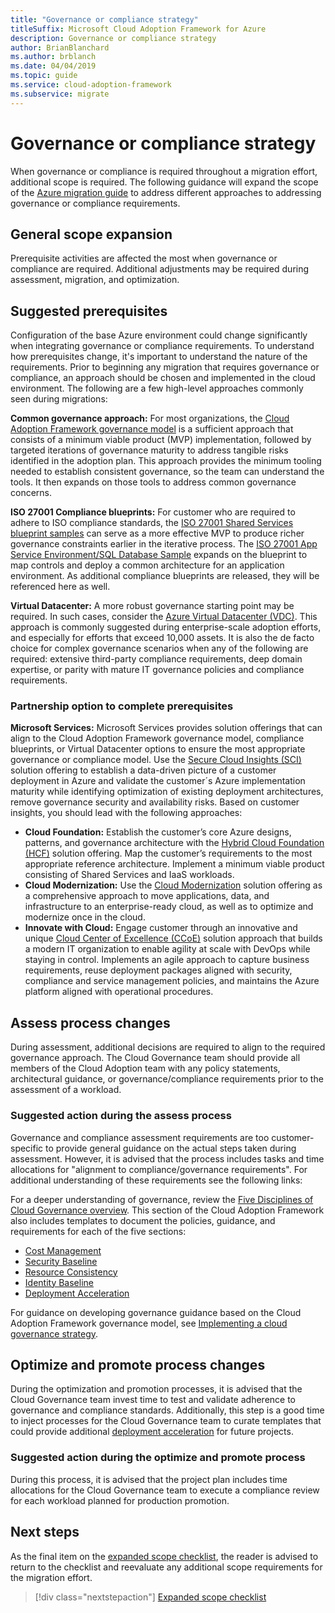 ```yaml
---
title: "Governance or compliance strategy"
titleSuffix: Microsoft Cloud Adoption Framework for Azure
description: Governance or compliance strategy
author: BrianBlanchard
ms.author: brblanch
ms.date: 04/04/2019
ms.topic: guide
ms.service: cloud-adoption-framework
ms.subservice: migrate
---
```


# Governance or compliance strategy

When governance or compliance is required throughout a migration effort, additional scope is required. The following guidance will expand the scope of the [Azure migration guide](../azure-migration-guide/index.md) to address different approaches to addressing governance or compliance requirements.

## General scope expansion

Prerequisite activities are affected the most when governance or compliance are required. Additional adjustments may be required during assessment, migration, and optimization.

## Suggested prerequisites

Configuration of the base Azure environment could change significantly when integrating governance or compliance requirements. To understand how prerequisites change, it's important to understand the nature of the requirements. Prior to beginning any migration that requires governance or compliance, an approach should be chosen and implemented in the cloud environment. The following are a few high-level approaches commonly seen during migrations:

**Common governance approach:** For most organizations, the [Cloud Adoption Framework governance model](../../governance/journeys/index.md) is a sufficient approach that consists of a minimum viable product (MVP) implementation, followed by targeted iterations of governance maturity to address tangible risks identified in the adoption plan. This approach provides the minimum tooling needed to establish consistent governance, so the team can understand the tools. It then expands on those tools to address common governance concerns.

**ISO 27001 Compliance blueprints:** For customer who are required to adhere to ISO compliance standards, the [ISO 27001 Shared Services blueprint samples](/azure/governance/blueprints/samples/iso27001-shared/index) can serve as a more effective MVP to produce richer governance constraints earlier in the iterative process. The [ISO 27001 App Service Environment/SQL Database Sample](/azure/governance/blueprints/samples/iso27001-ase-sql-workload) expands on the blueprint to map controls and deploy a common architecture for an application environment. As additional compliance blueprints are released, they will be referenced here as well.

**Virtual Datacenter:** A more robust governance starting point may be required. In such cases, consider the [Azure Virtual Datacenter (VDC)](../../../vdc/index.md). This approach is commonly suggested during enterprise-scale adoption efforts, and especially for efforts that exceed 10,000 assets. It is also the de facto choice for complex governance scenarios when any of the following are required: extensive third-party compliance requirements, deep domain expertise, or parity with mature IT governance policies and compliance requirements.

### Partnership option to complete prerequisites

**Microsoft Services:**
Microsoft Services provides solution offerings that can align to the Cloud Adoption Framework governance model, compliance blueprints, or Virtual Datacenter options to ensure the most appropriate governance or compliance model. Use the [Secure Cloud Insights (SCI)](https://download.microsoft.com/download/C/7/C/C7CEA89D-7BDB-4E08-B998-737C13107361/Secure_Cloud_Insights_Datasheet_EN_US.pdf) solution offering to establish a data-driven picture of a customer deployment in Azure and validate the customer´s Azure implementation maturity while identifying optimization of existing deployment architectures, remove governance security and availability risks. Based on customer insights, you should lead with the following approaches:

- **Cloud Foundation:** Establish the customer’s core Azure designs, patterns, and governance architecture with the [Hybrid Cloud Foundation (HCF)](https://download.microsoft.com/download/D/8/7/D872DFD0-1C46-4145-95E4-B5EAB2958B96/Hybrid_Cloud_Foundation_Datasheet_EN_US.pdf) solution offering. Map the customer’s requirements to the most appropriate reference architecture. Implement a minimum viable product consisting of Shared Services and IaaS workloads.
- **Cloud Modernization:** Use the [Cloud Modernization](https://download.microsoft.com/download/3/7/3/373F90E3-8568-44F3-B096-CD9C1CD28AB7/Cloud_Modernization_Datasheet_EN_US.pdf) solution offering as a comprehensive approach to move applications, data, and infrastructure to an enterprise-ready cloud, as well as to optimize and modernize once in the cloud.
- **Innovate with Cloud:** Engage customer through an innovative and unique [Cloud Center of Excellence (CCoE)](https://download.microsoft.com/download/F/8/B/F8BBE4BD-E5F8-4DFB-82F7-C0A4E17051BB/Cloud_Center_of_Excellence_Datasheet_EN_US.pdf) solution approach that builds a modern IT organization to enable agility at scale with DevOps while staying in control. Implements an agile approach to capture business requirements, reuse deployment packages aligned with security, compliance and service management policies, and maintains the Azure platform aligned with operational procedures.

## Assess process changes

During assessment, additional decisions are required to align to the required governance approach. The Cloud Governance team should provide all members of the Cloud Adoption team with any policy statements, architectural guidance, or governance/compliance requirements prior to the assessment of a workload.

### Suggested action during the assess process

Governance and compliance assessment requirements are too customer-specific to provide general guidance on the actual steps taken during assessment. However, it is advised that the process includes tasks and time allocations for "alignment to compliance/governance requirements". For additional understanding of these requirements see the following links:

For a deeper understanding of governance, review the [Five Disciplines of Cloud Governance overview](/azure/architecture/cloud-adoption/governance/governance-disciplines). This section of the Cloud Adoption Framework also includes templates to document the policies, guidance, and requirements for each of the five sections:

- [Cost Management](/azure/architecture/cloud-adoption/governance/cost-management/template)
- [Security Baseline](/azure/architecture/cloud-adoption/governance/security-baseline/template)
- [Resource Consistency](/azure/architecture/cloud-adoption/governance/resource-consistency/template)
- [Identity Baseline](/azure/architecture/cloud-adoption/governance/identity-baseline/template)
- [Deployment Acceleration](/azure/architecture/cloud-adoption/governance/deployment-acceleration/template)

For guidance on developing governance guidance based on the Cloud Adoption Framework governance model, see [Implementing a cloud governance strategy](/azure/architecture/cloud-adoption/governance/corporate-policy).

## Optimize and promote process changes

During the optimization and promotion processes, it is advised that the Cloud Governance team invest time to test and validate adherence to governance and compliance standards. Additionally, this step is a good time to inject processes for the Cloud Governance team to curate templates that could provide additional [deployment acceleration](/azure/architecture/cloud-adoption/governance/deployment-acceleration) for future projects.

### Suggested action during the optimize and promote process

During this process, it is advised that the project plan includes time allocations for the Cloud Governance team to execute a compliance review for each workload planned for production promotion.

## Next steps

As the final item on the [expanded scope checklist](./index.md), the reader is advised to return to the checklist and reevaluate any additional scope requirements for the migration effort.

> [!div class="nextstepaction"]
> [Expanded scope checklist](./index.md)
